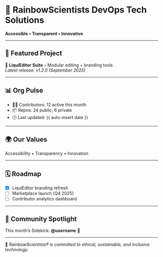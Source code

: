 # 🌈 RainbowScientists DevOps Tech Solutions

**Accessible • Transparent • Innovative**

---

## 🚀 Featured Project
🔹 **LiquiEditor Suite** – Modular editing + branding tools  
*Latest release: v1.2.0 (September 2025)*

---

## 📊 Org Pulse
- 👩‍💻 Contributors: 12 active this month
- 📦 Repos: 24 public, 6 private
- 🕒 Last updated: {{ auto-insert date }}

---

## 🌍 Our Values
Accessibility • Transparency • Innovation

---

## 🗓️ Roadmap
- [x] LiquiEditor branding refresh  
- [ ] Marketplace launch (Q4 2025)  
- [ ] Contributor analytics dashboard  

---

## 🌟 Community Spotlight
This month’s Sidekick: **@username** 🎉

---

🔖 *RainbowScientists® is committed to ethical, sustainable, and inclusive technology.*
